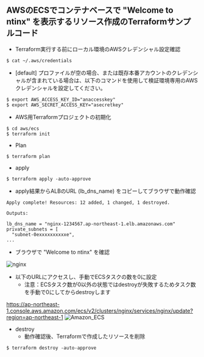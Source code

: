 ## AWSのECSでコンテナベースで "Welcome to ntinx" を表示するリソース作成のTerraformサンプルコード

- Terraform実行する前にローカル環境のAWSクレデンシャル設定確認

```
$ cat ~/.aws/credentials
```

- [default] プロファイルが空の場合、または既存本番アカウントのクレデンシャルが含まれている場合は、以下のコマンドを使用して検証環境専用のAWSクレデンシャルを設定してください。

```
$ export AWS_ACCESS_KEY_ID="anaccesskey"
$ export AWS_SECRET_ACCESS_KEY="asecretkey"
```

- AWS用Terraformプロジェクトの初期化

```
$ cd aws/ecs
$ terraform init
```

- Plan

```
$ terraform plan
```

- apply

```
$ terraform apply -auto-approve
```

- apply結果からALBのURL (lb_dns_name) をコピーしてブラウザで動作確認

```
Apply complete! Resources: 12 added, 1 changed, 1 destroyed.

Outputs:

lb_dns_name = "nginx-1234567.ap-northeast-1.elb.amazonaws.com"
private_subnets = [
  "subnet-0exxxxxxxxxxe",
...
```

- ブラウザで "Welcome to ntinx" を確認

![nginx](https://user-images.githubusercontent.com/47206868/226575203-79276de9-1dba-41f4-bbbb-8e0b37c6f16e.png)


- 以下のURLにアクセスし、手動でECSタスクの数を0に設定
    - 注意：ECSタスク数が0以外の状態ではdestroyが失敗するためタスク数を手動で0にしてからdestroyします

https://ap-northeast-1.console.aws.amazon.com/ecs/v2/clusters/nginx/services/nginx/update?region=ap-northeast-1
![Amazon_ECS](https://user-images.githubusercontent.com/47206868/226576869-63c433a6-cc89-40ee-87ea-46ba7efb7627.png)

- destroy
    - 動作確認後、Terraformで作成したリソースを削除


```
$ terraform destroy -auto-approve
```
